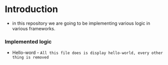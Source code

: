# Introduction
- in this repository we are going to be implementing various logic in various frameworks.

### Implemented logic
- Hello-word - `All this file does is display hello-world, every other thing is removed`